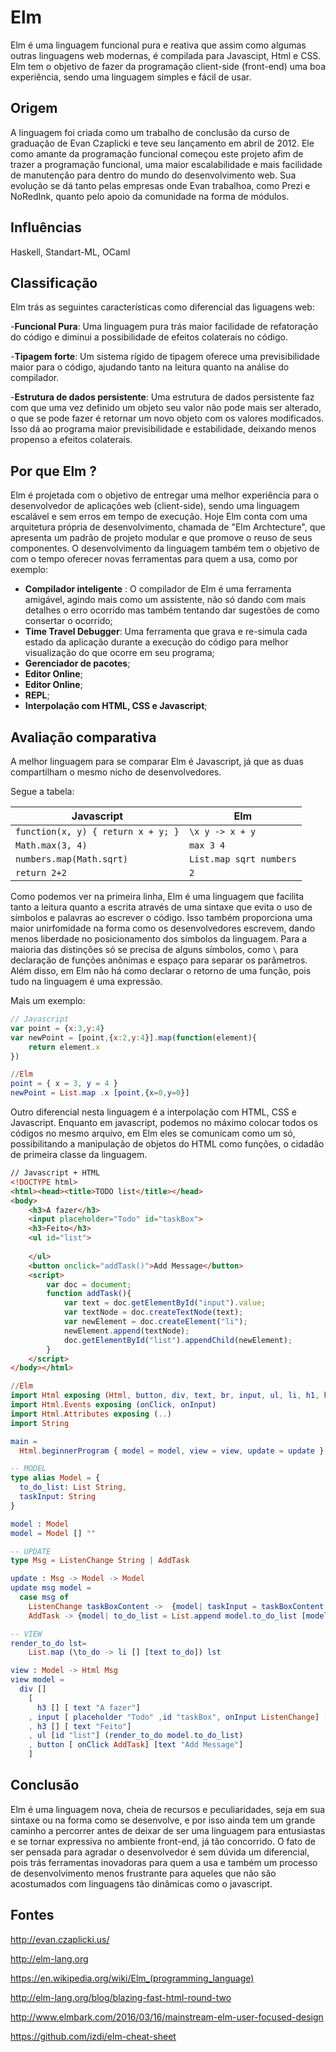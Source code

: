Elm
===================

Elm é uma linguagem funcional pura e reativa que assim como algumas outras linguagens web modernas, é compilada para Javascipt, Html e CSS. Elm tem o objetivo de fazer da programação client-side (front-end) uma boa experiência, sendo uma linguagem simples e  fácil de usar.

Origem
-------------
 A linguagem foi criada como um trabalho de conclusão da curso de graduação de 
Evan Czaplicki e teve seu lançamento em abril de  2012. Ele como amante da programação funcional começou este projeto afim de trazer a programação funcional, uma maior escalabilidade e mais facilidade de manutenção para dentro do mundo do desenvolvimento web.
Sua evolução se dá tanto pelas empresas onde Evan trabalhoa, como Prezi e NoRedInk, quanto pelo apoio da comunidade na forma de módulos.


Influências
-------------
Haskell, Standart-ML, OCaml

Classificação
-------------
Elm trás as seguintes características como diferencial das liguagens web:

-**Funcional Pura**: Uma linguagem pura trás maior facilidade de refatoração do código e diminui a possibilidade de efeitos colaterais no código.

-**Tipagem forte**: Um sistema rígido de tipagem oferece uma previsibilidade maior para o código, ajudando tanto na leitura quanto na análise do compilador.

-**Estrutura de dados persistente**: Uma estrutura de dados persistente faz com que uma vez definido um objeto seu valor não pode mais ser alterado, o que se pode fazer é retornar um novo objeto com os valores modificados. Isso dá ao programa maior previsibilidade e estabilidade, deixando menos propenso a efeitos colaterais.


Por que Elm ?
-------------
Elm é  projetada com  o objetivo de entregar uma melhor experiência para o desenvolvedor de aplicações web (client-side), sendo uma linguagem escalável e sem erros em tempo de execução. Hoje Elm conta com uma arquitetura própria de desenvolvimento, chamada de "Elm Archtecture", que apresenta um padrão de projeto modular e que promove o reuso de seus componentes. O desenvolvimento da linguagem também tem o objetivo de com o tempo oferecer novas ferramentas para quem a usa, como por exemplo:

-  **Compilador inteligente** : O compilador de Elm é uma ferramenta amigável, agindo mais como um assistente, não só dando com mais detalhes o erro ocorrido mas também tentando dar sugestões de como consertar o ocorrido;
- **Time Travel Debugger**: Uma ferramenta que grava e re-simula cada estado da aplicação durante a execução do código para melhor visualização do que ocorre em seu programa;
- **Gerenciador de pacotes**;
- **Editor Online**;
- **Editor Online**;
- **REPL**;
- **Interpolação com HTML, CSS e Javascript**;


Avaliação comparativa
-------------

A melhor linguagem para se comparar Elm é Javascript, já que as duas compartilham o mesmo nicho de desenvolvedores.

Segue a tabela:

Javascript     | Elm
-------- | ---
`function(x, y) { return x + y; }` | `\x y -> x + y`
`Math.max(3, 4)`    | `max 3 4`
`numbers.map(Math.sqrt)`    | `List.map sqrt numbers`
`return 2+2`    | `2`


Como podemos ver na primeira linha, Elm é uma linguagem que facilita tanto a leitura quanto a escrita através de uma sintaxe que evita o uso de símbolos e palavras ao escrever o código. Isso também proporciona uma maior unirfomidade na forma como os desenvolvedores escrevem, dando menos liberdade no posicionamento dos símbolos da linguagem. 
Para a maioria das distinções só se precisa de alguns  símbolos, como `\` para declaração de funções anônimas e espaço para separar os parâmetros. Além disso, em Elm não há como declarar o retorno de uma função, pois tudo na linguagem é uma expressão.

Mais um exemplo:

```javascript
// Javascript
var point = {x:3,y:4}
var newPoint = [point,{x:2,y:4}].map(function(element){
	return element.x
})
```
```elm
//Elm
point = { x = 3, y = 4 }
newPoint = List.map .x [point,{x=0,y=0}] 

```

Outro diferencial nesta linguagem é a interpolação com HTML, CSS e Javascript.
Enquanto em javascript, podemos no máximo colocar todos os códigos no mesmo arquivo, em Elm eles se comunicam como um só, possibilitando a manipulação de objetos do HTML como funções, o cidadão de primeira classe da linguagem.

```html
// Javascript + HTML
<!DOCTYPE html>
<html><head><title>TODO list</title></head>
<body>
	<h3>A fazer</h3>
	<input placeholder="Todo" id="taskBox">
	<h3>Feito</h3>
	<ul id="list">
		
	</ul>
	<button onclick="addTask()">Add Message</button>
	<script>
		var doc = document;
		function addTask(){
			var text = doc.getElementById("input").value;
			var textNode = doc.createTextNode(text);
			var newElement = doc.createElement("li");
			newElement.append(textNode);
			doc.getElementById("list").appendChild(newElement);
		}
	</script>
</body></html>
```
```elm
//Elm
import Html exposing (Html, button, div, text, br, input, ul, li, h1, h3)
import Html.Events exposing (onClick, onInput)
import Html.Attributes exposing (..)
import String

main =
  Html.beginnerProgram { model = model, view = view, update = update }

-- MODEL
type alias Model = {
  to_do_list: List String,
  taskInput: String
}

model : Model
model = Model [] ""

-- UPDATE
type Msg = ListenChange String | AddTask

update : Msg -> Model -> Model
update msg model =
  case msg of
    ListenChange taskBoxContent ->  {model| taskInput = taskBoxContent }
    AddTask -> {model| to_do_list = List.append model.to_do_list [model.taskInput]}

-- VIEW
render_to_do lst= 
    List.map (\to_do -> li [] [text to_do]) lst

view : Model -> Html Msg
view model =
  div []
    [ 
      h3 [] [ text "A fazer"]
    , input [ placeholder "Todo" ,id "taskBox", onInput ListenChange] []
    , h3 [] [ text "Feito"]
    , ul [id "list"] (render_to_do model.to_do_list)
    , button [ onClick AddTask] [text "Add Message"] 
    ]
```

Conclusão
-------------

Elm é uma linguagem nova, cheia de recursos e peculiaridades, seja em sua sintaxe ou na forma como se desenvolve,  e por isso ainda tem um grande caminho a percorrer antes de deixar de ser uma linguagem para entusiastas e se tornar expressiva no ambiente front-end, já tão concorrido. 
O fato de ser pensada para agradar o desenvolvedor é sem dúvida um diferencial, pois trás ferramentas inovadoras para quem a usa e também um processo de desenvolvimento menos frustrante para aqueles que não são acostumados com linguagens tão dinâmicas como o javascript.





Fontes
-------------
http://evan.czaplicki.us/

http://elm-lang.org

https://en.wikipedia.org/wiki/Elm_(programming_language)

http://elm-lang.org/blog/blazing-fast-html-round-two

http://www.elmbark.com/2016/03/16/mainstream-elm-user-focused-design

https://github.com/izdi/elm-cheat-sheet

